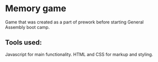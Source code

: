 # Memory game
Game that was created as a part of prework before starting General Assembly boot camp.

## Tools used:
Javascript for main functionality.
HTML and CSS for markup and styling.
